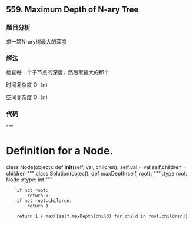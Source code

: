 ## 559. Maximum Depth of N-ary Tree

### 题目分析
求一颗N-ary树最大的深度

### 解法
检查每一个子节点的深度，然后取最大的那个

时间复杂度 O（n）

空间复杂度 O（n）

### 代码


"""
# Definition for a Node.
class Node(object):
    def __init__(self, val, children):
        self.val = val
        self.children = children
"""
class Solution(object):
    def maxDepth(self, root):
        """
        :type root: Node
        :rtype: int
        """
        
        if not root:
            return 0
        if not root.children:
            return 1
    
        return 1 + max([self.maxDepth(child) for child in root.children])

        
